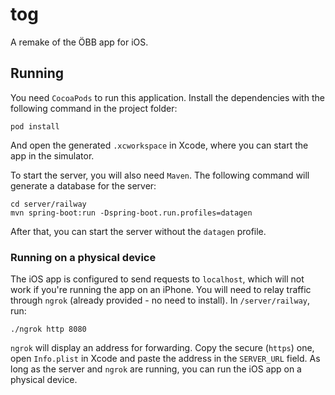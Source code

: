# tog

A remake of the ÖBB app for iOS.

## Running

You need `CocoaPods` to run this application. Install the dependencies with the following command in the project folder:
```
pod install
```
And open the generated `.xcworkspace` in Xcode, where you can start the app in the simulator.

To start the server, you will also need `Maven`. The following command will generate a database for the server:
```
cd server/railway
mvn spring-boot:run -Dspring-boot.run.profiles=datagen
```
After that, you can start the server without the `datagen` profile.

### Running on a physical device

The iOS app is configured to send requests to `localhost`, which will not work if you're running the app on an iPhone.
You will need to relay traffic through `ngrok` (already provided - no need to install). In `/server/railway`, run:
```
./ngrok http 8080
```
`ngrok` will display an address for forwarding. Copy the secure (`https`) one, open `Info.plist` in Xcode and paste
the address in the `SERVER_URL` field. As long as the server and `ngrok` are running, you can run the iOS app on a
physical device.
